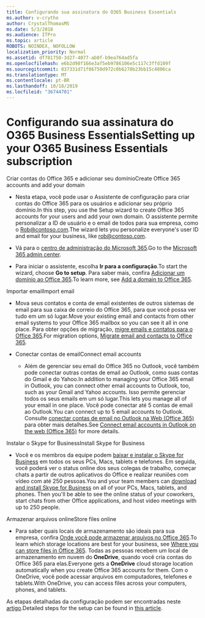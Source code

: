 ```yaml
---
title: Configurando sua assinatura do O365 Business Essentials
ms.author: v-crytho
author: CrystalThomasMS
ms.date: 5/3/2018
ms.audience: ITPro
ms.topic: article
ROBOTS: NOINDEX, NOFOLLOW
localization_priority: Normal
ms.assetid: df781750-3d27-4077-ab0f-b9ea764ad5fa
ms.openlocfilehash: e6b2d98f166e3af5eb9786106e5c117c3ffd109f
ms.sourcegitcommit: 037331d71f06750d972c0b6278b23bb15c4806ca
ms.translationtype: MT
ms.contentlocale: pt-BR
ms.lasthandoff: 10/18/2019
ms.locfileid: "36744701"
---
```

# <a name="setting-up-your-o365-business-essentials-subscription"></a><span data-ttu-id="6f855-102">Configurando sua assinatura do O365 Business Essentials</span><span class="sxs-lookup"><span data-stu-id="6f855-102">Setting up your O365 Business Essentials subscription</span></span>

<span data-ttu-id="6f855-103">Criar contas do Office 365 e adicionar seu domínio</span><span class="sxs-lookup"><span data-stu-id="6f855-103">Create Office 365 accounts and add your domain</span></span>
  
- <span data-ttu-id="6f855-104">Nesta etapa, você pode usar o Assistente de configuração para criar contas do Office 365 para os usuários e adicionar seu próprio domínio.</span><span class="sxs-lookup"><span data-stu-id="6f855-104">In this step, you use the Setup wizard to create Office 365 accounts for your users and add your own domain.</span></span> <span data-ttu-id="6f855-105">O assistente permite personalizar a ID de usuário e o email de todos para sua empresa, como o [Rob@contoso.com](mailto:rob@contoso.com).</span><span class="sxs-lookup"><span data-stu-id="6f855-105">The wizard lets you personalize everyone's user ID and email for your business, like [rob@contoso.com](mailto:rob@contoso.com).</span></span>
    
- <span data-ttu-id="6f855-106">Vá para o [centro de administração do Microsoft 365](https://login.partner.microsoftonline.cn/).</span><span class="sxs-lookup"><span data-stu-id="6f855-106">Go to the [Microsoft 365 admin center](https://login.partner.microsoftonline.cn/).</span></span>
    
- <span data-ttu-id="6f855-107">Para iniciar o assistente, escolha **Ir para a configuração**.</span><span class="sxs-lookup"><span data-stu-id="6f855-107">To start the wizard, choose **Go to setup**.</span></span> <span data-ttu-id="6f855-108">Para saber mais, confira [Adicionar um domínio ao Office 365](https://docs.microsoft.com/office365/admin/setup/add-domain).</span><span class="sxs-lookup"><span data-stu-id="6f855-108">To learn more, see [Add a domain to Office 365](https://docs.microsoft.com/office365/admin/setup/add-domain).</span></span>
    
<span data-ttu-id="6f855-109">Importar email</span><span class="sxs-lookup"><span data-stu-id="6f855-109">Import email</span></span>
  
- <span data-ttu-id="6f855-110">Mova seus contatos e conta de email existentes de outros sistemas de email para sua caixa de correio do Office 365, para que você possa ver tudo em um só lugar.</span><span class="sxs-lookup"><span data-stu-id="6f855-110">Move your existing email and contacts from other email systems to your Office 365 mailbox so you can see it all in one place.</span></span> <span data-ttu-id="6f855-111">Para obter opções de migração, [migre emails e contatos para o Office 365](https://docs.microsoft.com/office365/admin/setup/migrate-email-and-contacts-admin).</span><span class="sxs-lookup"><span data-stu-id="6f855-111">For migration options, [Migrate email and contacts to Office 365](https://docs.microsoft.com/office365/admin/setup/migrate-email-and-contacts-admin).</span></span>
    
- <span data-ttu-id="6f855-112">Conectar contas de email</span><span class="sxs-lookup"><span data-stu-id="6f855-112">Connect email accounts</span></span>
    
  - <span data-ttu-id="6f855-113">Além de gerenciar seu email do Office 365 no Outlook, você também pode conectar outras contas de email ao Outlook, como suas contas do Gmail e do Yahoo.</span><span class="sxs-lookup"><span data-stu-id="6f855-113">In addition to managing your Office 365 email in Outlook, you can connect other email accounts to Outlook, too, such as your Gmail and Yahoo accounts.</span></span> <span data-ttu-id="6f855-114">Isso permite gerenciar todos os seus emails em um só lugar.</span><span class="sxs-lookup"><span data-stu-id="6f855-114">This lets you manage all of your email in one place.</span></span> <span data-ttu-id="6f855-115">Você pode conectar até 5 contas de email ao Outlook.</span><span class="sxs-lookup"><span data-stu-id="6f855-115">You can connect up to 5 email accounts to Outlook.</span></span> <span data-ttu-id="6f855-116">Consulte [conectar contas de email no Outlook na Web (Office 365)](https://support.office.com/Article/Connect-email-accounts-in-Outlook-on-the-web-Office-365-d7012ff0-924f-4f78-8aca-c3912d886c4d) para obter mais detalhes.</span><span class="sxs-lookup"><span data-stu-id="6f855-116">See [Connect email accounts in Outlook on the web (Office 365)](https://support.office.com/Article/Connect-email-accounts-in-Outlook-on-the-web-Office-365-d7012ff0-924f-4f78-8aca-c3912d886c4d) for more details.</span></span> 
    
<span data-ttu-id="6f855-117">Instalar o Skype for Business</span><span class="sxs-lookup"><span data-stu-id="6f855-117">Install Skype for Business</span></span>
  
- <span data-ttu-id="6f855-p105">Você e os membros da equipe podem [baixar e instalar o Skype for Business](https://support.office.com/Article/download-and-install-Skype-for-Business-8a0d4da8-9d58-44f9-9759-5c8f340cb3fb) em todos os seus PCs, Macs, tablets e telefones. Em seguida, você poderá ver o status online dos seus colegas de trabalho, começar chats a partir de outros aplicativos do Office e realizar reuniões com vídeo com até 250 pessoas.</span><span class="sxs-lookup"><span data-stu-id="6f855-p105">You and your team members can [download and install Skype for Business](https://support.office.com/Article/download-and-install-Skype-for-Business-8a0d4da8-9d58-44f9-9759-5c8f340cb3fb) on all of your PCs, Macs, tablets, and phones. Then you'll be able to see the online status of your coworkers, start chats from other Office applications, and host video meetings with up to 250 people.</span></span> 
    
<span data-ttu-id="6f855-120">Armazenar arquivos online</span><span class="sxs-lookup"><span data-stu-id="6f855-120">Store files online</span></span>
  
- <span data-ttu-id="6f855-121">Para saber quais locais de armazenamento são ideais para sua empresa, confira [Onde você pode armazenar arquivos no Office 365](https://support.office.com/article/c7c20284-bc94-47f4-9728-d28e9daf0790.aspx).</span><span class="sxs-lookup"><span data-stu-id="6f855-121">To learn which storage locations are best for your business, see [Where you can store files in Office 365](https://support.office.com/article/c7c20284-bc94-47f4-9728-d28e9daf0790.aspx).</span></span> <span data-ttu-id="6f855-122">Todas as pessoas recebem um local de armazenamento em nuvem do **OneDrive**, quando você cria contas do Office 365 para elas.</span><span class="sxs-lookup"><span data-stu-id="6f855-122">Everyone gets a **OneDrive** cloud storage location automatically when you create Office 365 accounts for them.</span></span> <span data-ttu-id="6f855-123">Com o OneDrive, você pode acessar arquivos em computadores, telefones e tablets.</span><span class="sxs-lookup"><span data-stu-id="6f855-123">With OneDrive, you can access files across your computers, phones, and tablets.</span></span> 
    
<span data-ttu-id="6f855-124">As etapas detalhadas da configuração podem ser encontradas neste [artigo](https://docs.microsoft.com/office365/admin/setup/setup).</span><span class="sxs-lookup"><span data-stu-id="6f855-124">Detailed steps for the setup can be found in [this article](https://docs.microsoft.com/office365/admin/setup/setup).</span></span>
  

